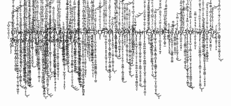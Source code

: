 Ǫ̷̜̗̱̰̙̑͗͂̓͆̈́͛͐͌̓̊̉̓̃̐̀̊̃̅͊͌̆͆̆̚̕̚̚ͅn̶̡̢̨̢̬̪̭̫̙̘͓̝̲͕̱̭̬͎̻̩͉̜̟͈̥͈͚̗̠̬̘͓͚̘̩̣͈͉͚̭̩͖͈̰̎̌̂̿̔͒̀̏̽̀̔͌̉̃͘͝͠ͅͅȩ̷̡̧̡̫͓̹̙̟͖͈̬̭͇͙̮͔̜͍̜̻̟̼̤́̽̆̿̒̔̔ͅ ̸̡̼͙̞̙̪̗̗̹͈͕͇͙̪͎̰̝̬̥̺̯̠̤̞̞͖͍̻͚̫̘̪̟̼̳͂͑̓̏̑̋́̂̏̋̍͒̀̾̉͛̋̓̉̒͆͒̅̇͆͒̀́͜͝ͅp̶̧̡̡̧̧̛̰͔̤̙̼̝̝͍͕̥̤͎̙̙͉̣̻̖̠̘̞̩̪̜͔͇̜̯̰͓̲̘̜̩̪̲̜̝̜̖̒̑̆͌̎̈́̈́͊͗̓̅́̎́̇̉͐̌̈́̾͆̔͊̋͂̿͊̀́͊́͌̅̚͜͝ͅe̸̡̡̢̡̦͈͎̤̭̖̹͕̞̦̦̬̩̺̹̱̠̬̭̯̙̖̤͙̹̥͉̗̝̫͇̥͆̋͌͋̄̆̉́̆̿̀̈̑̆̄͗̅̓̽͐̔͂̂́̌͆͆̓̏̍̇̑̅͆̚͘͝͝ͅͅr̶̨̢̛̗͕̮̜̦̝͕̲̻̘̩̗͉̠̬̬̘͈͍̺̞̝̅̊͊͆̀̉͑͌͂͐̈́̾̂̋̿̄̊͋̆̑͑͋͘͜ş̴̛̛̤͍̮͕͕̲̊͂͗̈́͛͐͆͋͛̉̑͊̍̔̆̈̇̈̓̐͆̈́̓̕͜͠͠͝͝ǫ̴̡̨̡̛̼͓͈̯̫̼͉͍̹͈͈̬̦̯͎̳̖͈̳̤͚͚̱̳̣̭̩̜̬͇͔͕͑̈̒̔̍̀̃ͅn̶̢̡̧͉̭̭̦͓͈̞̰̫̜̲̹̯̹͕̮͈͍̙̗̼̣͓̣͙̹͖͕̩̰̰̪̼̪̺̗͕̪͋̅͗͛̓͌͌̿́̇̌͒͂̎̐͗͋̾͑̉̕͘͜͝ͅͅ ̷̡̨̦̠͔͖̻̠͉̗̝̗̟̯̝̻͔̖̣̞̖̪͓̗̯͚͎̦̥̒̐̿͜͜͜͠͝ͅͅţ̸̡̢̢̛̛̥̘̳̱͉̘̬̯͇̖̭̺̻̦̪͚̣̺̬̫͇̥̭͎̳̞̹͉̪̞̻̪̮͚͉̗̣̲͙̗̞́͛̾͆̉̒͑̉͂̋͛͆̓̓͆͋̈͂͆̔͋̇̿̾̒̿̿̒̅̒͛͆͊͗̎̆͛́͛̈́̿̕̕̕̕͜͜͝ͅo̴͓̭͚̮̫̊̅̓̐̊͒͌͛̌̇̀͊͊̏͌͊̔͒̚̕͜͠͝͝ ̵̛̛̘̮̝̫̿̆̍̈́͒̏̆̆̉̑̑̂̈́̅̂̚̕ŗ̷̧̢̡̬̲̫̫͓̦͔̦͉̳̰̲̳͉̥̰̬͍̺͚͚̠͉͉͚̲̙͚̙̓͂̔̂̀̚ư̸̢̧͉͇̯̖͙̠̲̜͎̘̟̣̪̯̯̳͓̩̞̮͖͚̝͖̱̘̼̥̰̖͓̦̈́̅͐͂̑̐̾̂̈̑͒́͛̌̎̀̒̇̅̅̇̒̊͒̐̅́̔̄̈͒̕̚͘͠͝͝͝ͅl̴̡̢̮̦̖͇͒ę̷̥͕̖͉͚̘̼̯͚͚͍͇͇̲̲̮̘̩̅͌͋̊̀͜͜ ̷̤̳̭͕̞̻̖͎͖͇͍͓̗̘̗́ͅt̴̢̛̮͇̦͓̠̪̱͇̠̘͓̮̙̬̭̺͖̦͉͙͖̜̤̟̼͎͙̄̋͐̑̎̀̾̋̾̉̐̆̔̌̀͂̿̓̾̿̀̑̆̒̊͐͂͒̌̅̈́̌̓̇͑́̃͒͌̓̾̔̿̐̋̕̕͜͝͝h̶̢̪̯̫̔̋̅̔̾͝ȅ̸̡̧̡̢̡̡̡̛̖̤͔̼̘̪̭͍̭̦̠̜̻̬̘̱͉̟͙̫͈̐͒́͂́̌̃̽̐̐͋̀̆͑͂̿̏̒̌͒͊̎̅͊͋̃͂̽͗̏̇̈́̀̐̓͒̓̿̊͐̎̋̋̚̚͜͝͝͝m̶̙̜̘͙̦͕̼̜̰̜̠̤͎̳͉̱͓̖͓̳͙͍̘̦̘̯̫̗̣̫͚̥̜̼̰͔̬̹̍͂̌̀̋͒̋̇̈̔̑͑̄́͋̈͗̇̑̀̽̐̅͗́̉͒̀̄̾̒͆̎͌͘͜͜͠ͅͅ ̵̡̧̡̡͖̳̪̖̬̖͈͙̥̞̬̼̺̜̞̩͙̻̦̭̜̥̥͉̼̞̻͈̘̲͍̘̳̩̮̖̟̖͇̻̱̯̭̓̄͑̏̊̅̋̉͆͛͌̽̂͆̄̓̈́̉̐̌̆͒̄͐̽̀̋͂͊́̽̊̅̎̄̎͋̉̀͒͋͗̚͝͠͝͝͝͝ã̸̧̧̧̛̯̟͍͖̳͈̖͓͇̣̥͔͕̠̹̥̫̯̬̙̖͈̦͖͉̭̟̟͌̏̊̏́̃̿̈́̾̔̈́́̌̇́͒̏̋͐̓͛͗͊̏͐͛͌͛͊̒̑̑̅̚̚̕̕͝ͅl̴̢͖̯̗̭͕͍͍̪̺̹̠͍̥̥̤̆̍̄̊͒̔̓͛́́̆͋̅̿̃̄͐̄͛͒̋͆̅̂̀̍͆͗̃̏̍̃̊̋͛̎́̉͂̕̕͠͠͝͝͝ͅļ̶͖͕͖͕̟͚̻̙̭̬̩̞̘͔̗̮̮̹̽͗̈́̾̂̃̿̎̐̒̄̏̽̚̕̕ͅ.̷̧̛̼͚̙̣̭͔̩͚̟̖̰̬̼͖̲̻̪̗̮̪̤̈͛̓͗̅̈́̍́̽̅̑͗̄͂͂͒̈́̿̽́̇̎̈́̔̈͐͆̾͐́͛̀̏̂͆͆̔͂̌͋͘͝͝͠ ̴̡̡̡̱͕̳̣͍̰̮̣̱̮̻̻̥̲̩̲͈̤̹̝͉̪̦͍̗̺̦͕̖̩͐̈́̒̂͗̇͆̂̑͒̑̃̏͊̓͌̉̍̄́̇̆̚̕͝ͅD̷̢̨̨̧̤̫̲̣̘̲̥̯̱̭̯̙͙̱̯͍̣̮̱̰̩͇͖̳͇̮͚̲̪͙͎̹̜̪͍̎͋̀̽̀̎̆̆͑̒̈́̓̕͠͠͝Ơ̵̛͙̗̙̠̈́̓̆͑͛̏͑͋͑̍̎̓̿̂̀͂͗́̀̑̿͊̄̾̀̑̓͑̃̌̑͊͐̐̇̕̚͘̕͘͠͝͠͝ ̴̟̞̌̓͐͗̉̔̂͒̑̋̃̄́̐͗͑̋̑̐̂̎̊̚̕̚͝͠͠͝͝ņ̷͍̼̫̠̯̲̗̥̝̝̙͙͈̱͎̝̭͖͙̩̱̗̦̹̱͓͎̿̑̇͑̃̈́͗͑͌͒̓͂̉͛̾͒̋̍͊̎̑̊̅̍̚̚̕͘̕͜͜͠͠ǫ̷̨̧̛̼̲̺̖̲͙͕͉̻̥̝̻͇͈̺̦̟͕̳͙͖͇̣͚̭̹͎̟̺͓̣̗͊̈́̌͗͂͛͒̓̐̈́̈́̀̏̄͂̾̈́̌̈̈́̆̔̅͛͑̅̒̔̊́̀̃͐̄̈́̀̑̍̒̐́̕̚̚͘͠͝t̴̢̧̨̢̟͙̬͖̞̤̠̣̠̤͕̺͍̖͙̦͇͈͕̱͔͙͙́̓̉͆̆̑̇̃͜͝ͅ ̵̢̻̳̗͔̞̝͙̻̺͕̝̇͑̀́̔̃̈͛̂̐̄̓̃̈́̔̈́̌͊͛͌̽̑̋͒́̎̎̓̋̚͘̕ͅr̵̢̧̛̛̺̙̩̥̳̞͓͚̠̗̺̦̯͚̈́͒̄̒̏͂̉́̈́̿̆̾̈͆̂̈͛̂̂̈́̂́̐̚͜͜ę̷͓͕̙̺̰͙͉̣͇͚̥͓̙͙̼͌̒̉͌̌͑̔͗̀̀̓̇͐͊̾͑̒͘̕͝͝ͅs̸̡̢̨̧̛̯̼̝̗͉͈̞̭͕̦̦̘͎̞̟̰̹̜̯̼̱̻͕̣̗̳͉͍͚̱͇̥̍͌́̑̈̔̔̒͒́͒̒̉̌͗̓̅̓̒̽̑̀̽͒̊̔̅͛̿̂͋͘̚͘͘͜͝͝͠͝i̵̛̛̛͖̞̟̮͕̯̯͙͛̏͗̏̾͑̎͊̋̓̀̂̌͌͛͐͠ş̶̨̡̡̡̛͕̣͙͇̗̗͖̟̩̰͙̩͎̟̘̃̉̍̈́̒͗̋̆̾̃͂͑̀͌̔̉̕̚͜͜͜͝͝ẗ̷̢̧̧͚̖̙̲̙͍̝̤͎͇̻̠̭̪͔̮̪̜̲̣̘̼̯͖̘͚̙̬̀̐̑̍̑̇̀̇̓͂̎̈̊͑̕̚͜ͅ ̸̧̧̨̢̝̺͓͈̞͍͙̠̺͕̭̙̝̺͔͈̓̄̂̂͠ͅͅt̸̢̧̧̧̛̛̛͖̭͇̻̼̭̰̟͙͓͉̀̆͛̌͛̃̉͐̇̽́͒͆́͛̑̐͐̑̈́̿̏͊̀̃̈͒̄̆̒̔͛̌̾̉̕̚̕̕͠͠ͅh̶̢̡̢̢̢̤͎̪̲̘̗̠̘̫̘̠̯͎̜͎̩̯̗̼̱̮̲̠̰͙̖̱̱͖̼̝̘͚̻̼̲͙̤̯̀̀̇͂́͊͛̀̇͝͝͝ͅę̶̡̧̨̣̤̻̲̻̘̪͙̞̦̻̭̰̮̠̰͈̬͕͕̼͚̲̜̮̗̼͎͈̥͈͈͍̠̮̺̀͜m̵̨̨̡̨̨̛̟̰̼̱̪̣̻̼̗͇̭̗͍̰͔̼̻̪̻̰̮̱͓̬͉̺̟͍̩̤̥̥͇͈͎̫̥͓̟̫̪̓̄͐͛̃͋̍͊̍͊̅̊͂̑͑̓̐̀̑̑̈́̍̈́̈́̀̏̈́͊̈̇̈̀͌͋͘͘͘̕͠ͅͅ,̵͙̦͚̙̗͉̥̿̏̈́́͑̈̊̃̇͂̉̐̋̓̽̓͗͗̋̒͗͂̂͆̉͑̈́́̇̍̽͌̔̓͝͠ ̴̢̧̛̹͖̞̣̻̳͕͚̫͍̭̱̤̣̹̹͔̘͍̹̀́̋̀̉̅̈̆͋̑̃̃̆̅̀̄̋̃̐̓́̓́͝c̸̛̝̥̼̺̤̣͙̜̝̻̮͎̫͕͎̬̦̣̤͍̝̬͓̥̪̜̙̥̣̜̹̺̈́̈͗̈́̈́̔̿͆́̎̃̅́̈́͗̏̇̑̈́̅̾͂̒̽̎̂͌͊̈̀͊̿͘͘̕͜͝͠͝͝͝͝͝ͅơ̶̡̧͖̱̘͖̠̩͎̬̭͓͇͙̱͇͉̰̺͙̝̥̱̼̻͇̭͎͚͓͎͔̜̟̦̫͎͓̫̰͔̯͙͔̰̎̌́̓̄̐̀́̊̐̽̿̑̕̚͜͜͝ͅͅm̸̢̨̛̛͔̦̪̱͕̝̬͉̙̟̰̘̙̎̑͒̒̋͂̈́͑̈́̐͂͂̇̿͛̎̌͒̃̄̓̌̒͂͆͐̍̈́͘̚̕͠e̶̜͇̙̻̗̖̳̟̼͒̌̃̈́̄̽͐͊̊̏̈́̔̇̑̚̚ ̶̛̞̭̜̃̏̈́̃̐̋͑́̇͒́́̐͛͊͌̔̀́́́́͋͆̆͑̾̿͘̕͘͜͠͝ͅt̷͚̭̪͔̞̯͓̞̗͎͉͈̩̬̉̈́̆͐͜ȍ̵̡̨͕̝̪̺͔̯̤̹̜̤͕͚͖͈͕̼͈̰͚̔͆͘͝ ̸̡͖̳̯̲̹͍̳̹͔̱̝͍͖͔̀̓͌͋̃̑̚ư̴̢̡̭̳̹͍̼̙̦͓̙̼͎̰̬̗͉͔̺̔̾́̀̽̉̇̿͑̀͘͘͜͝s̸̢̨͖̰̩͍͕̗̰͙̟͐̆̃̓͑̉͌̋̊̑͋̑͛̅̄́͂̇͌̐̀̽̾̽̀̇̉̕͠͠ͅ.̵̜̀̈́͑͐̈́̇̒̒̉̀̏̋͠͠ ̵̡̧̡̛̛̩̩͉̝̻͇̫̣̖̳̻̰͖̣̩̱̠̗̳͓͔̥̼̀́̋̇̃̌̄̋̽̄͋͆̈̔̐͊͋̍̀͌̊̔̌̏̈́͗̀͆͗̈̾̌͋̓̕͘̕͜͝͝͠ͅc̴̢̧̢̨̧̛̬̰̘̖͈͎̺͖̞̫̭̮̻̩̳̥̙̹̫̹͉̰̝̞̫̟̯̲̭̘͙͖͇̞͐̓̈́͗̿̊̽̉̀͗́͌̿̀͆́́͛̔͗̒͗͆̉͂̏͛̾͗̀̿͌͘̕͜͜͝͝͝ơ̷̡̧̨̡̧̛͉̺̦͎͔̬̻̜̖̖̰̖̯̬̘̹̬͔̞̰̙̘̬͈͉̬̼̳̲̰͕͉͇̼͈̾̋́̇̔̉̓̿̄̏̃̑̌́̏̈́́̓̈͆̌͗͒͑͆̕̚͘͜͠ͅm̶̧̫̖̱̩͎̰̙̤̬͕̒̍́̽́̽͒̒̋̿̋̄̚ͅȩ̸̧̧̡̢̩͎̦̫̤̭͚̫̻͙̻̯̜̦͎̘̖̣̭̻̫̣͕͓̗̣̖̭̜̩̝̞̫̯͇͔͌́̂̊̊͐̀͂̈̏͛͑̈́͊́͛̎͊̇̋̐̈̎̆̏́̑͆̃͋̉̈́̓̍̆̀̈̑̆̾̈́̕͘͜͝͠͝͝͝ͅͅ ̷̨̧͇͎͓͖̣̱̫̺̘͙̯̟̹͗̅̇͊̂́́͋͛̇̐̊͑̋̅͗̉̐̂̀̎̇͂͜͜͠ṱ̸̡̧̻̬̦̹̤̳̬̬̫͎̗̰͙̥̲̯̼͚͕̟͓̞̭̱̲̝̰̫̻̹͔̤͓̹͍̝̘̥̀̾̏̉̂̈́̋̕̕̚ơ̵̢̪̞͇͕̱̹̞͓̣͍̹̟͈͇͙̰̟̲̠̯̊́̐͗͌̓͑̾̌̍̆̎̈́͒͒̃͘̕͠ ̴̨̣̩̙̪͈̟̱̰̰̤͔͊̒̂̽͛̓͋̓̎̔̿̔͑͂͊͋̓̀̏͆̚ͅư̷̼̰͌͒̽͑͑̈́̓͊̓̄̓̑͌͜͠͝s̷̢̫̰͎̭͍̟̩̣͎̗͙̊̍̈́.̷̭̻͇̘͖̯̥̬͖͉̤̯̼͇̩̥̮̹̤̑̈́̈́̅͛̀̉̈́͊͑̓̈͆͑͌̽́͒̂̅̚͜͝͝ͅ ̷̛͓̰͔̖̜͉͎̗̀̈́͐̅̉̆̏͒͆̔̕͠c̷̢̤̳͊͑̎̉̾̍̏͐͊̅̊̈̀̀̐͐̏̅̕͘͝͝͝o̵̧͉̼̞͓͚̟̯̻͔̟̻̗̰̤̮͉̻̼͚̳̿͜m̵̡̧̢͉͔̬̯̣͙̙̹͓̠̘̱͕͔͉̤͈͖̮̗͕̝̲̻͈̱͇̩̩̮̒̾̿̐͗͛̏̐̎̐̈́͂́̎͋͋̂̈́̂̀̊̈́̅͜͜͝e̴̡̢̨̛̺͔̪̯̗͔̻͔̘̱͉̬̱̥̹̼̻̤̰͉̻͔̲̣͋̒̄̔̅́̈́̊̎͗͗̀̍̽̾͒̈͒̅̾̃͌̽̓͒̂̓̑̂͘͝͠͝ ̴̡̧̺͔̬͈̜̰̤͇̤̱͉̦̯̻̲̫͚͙̹̝͔̱͖̺̜̲̬͎͚̱̹̉̿̉͛̒͜͜t̶̢̨̡̡̢̢̻̞͈͔͎̠̬̭̙͉͔̳͍̜͇͇̖̹̜̫̰̲̘̰̻̳̗́́̈́̌̔̇̇͛̈́̉̓̆̏̄́̋̀̈́́̈̈̄̓̌͂̿̄͂̈́̈́̓͐̄̍̊̔̒̃̕͝͝͝o̴̘͓̘̫͒̾͐͐͗̾̎̾̿̊͘͝ ̷̢̧̛̪̞͈̳̬̞̥̱̃͗͑͗͌͑̄̄̽͂̓͐̐͗̅̉́̽̔͛̈́̍̆̂̎̈́̊̈͌̐͘͠ǘ̵̢̖͙͎̖̲͙̳̰͎̫͙̰͉̲̞̺͍̔̅̒͒̂̿̈͑̀̓̓̓̀̍̎̐̈́̎̃̇̅̊̔̆͂͒̚͠͝͠͝ͅs̶̗̦͚̞̟͓̍͗̑̄͗͊̍̆͂̏̓͒̇̍͐̎̀̅͆̔͒̀̾͗̈́̂̍̀̈́̄̓̅͠͝͝͠͝͝.̶̨̡̢̨̨̲͉̹̳̟̪͕͈̟̻͙̥̣̼͍͎̘̖̱̺̰̯͈̘̯͙̗̩͍̰̭͓͇͖̪̠̂̚͜ͅ ̴̨̛̺̤͈͙͎̺͍̬͕͚̰͓͍̻̞̗̟̦̪̊͊̓̌̂̊̀̂̌̋̓̆́͆̉̾̋͗́̈͗̄̚͘̚͝͠͠ͅͅc̶̩̱̗̥̳͈̼̬͓̄͛̿̔̽͛̕͠͝o̷̡̧̨̢̢̨͚̻̟̭̩̖̩̯̱̭̘̘̦̫̱̞̓͒̑̃͆͐͆̄̿̊̒͌͑̊͗̚͜ͅͅṃ̶̧̨̛̛̩͖̫̠͙͕͚̯̼̰̜̺̖͚͚̮̦͉̞͙̺̱̗̟͍̙͔͍̝̗̩͍̒̀̅̀̑͛͂̌̌̌͛̈́̑ͅͅḙ̵̙͍̲̀̐̋̇̒̐̇͂͌̆̾́̾̊̅̉̑̋̇͆̍̍̒͒̒̃̐͂̏̋̈́̎́͋̓̆̾͐̅͗̔̌͘̚̚͘̚͜͝͝ ̵̧̡̧̻̟̼͍̗̼̖̠̜̮̤͛̑̾͗͘ͅt̴̨̧̢̡̼͇̹͕͖̰͔̫̳̝̼̰̲̳̜̖̘̹̺̥̲̞̟͓̹̣̘͎̟̭̞̉̐ͅo̶̧̨͖͖̺̦̦͖̰̤͎̤̩͕͔͚̜̅̈́͛̍̉͛̂́̇̾̌̇͋͌͐̈́́̿̓́͊̾̍̿̂͘͠͝͝ ̷̛̛͙͆̈́̂͆̑̎̆̍͒̿̀̓̉̓̈́͒̄͐͋̃̒̏̑̉̊͌̍̔͋̈͗̅̉̇͑͊̑̽͐̚̕͘͝͝ú̷̢̨̡̡̡̧̢̹̮̰͎̘͙͍͓̳̳͈̹͎̼̞̠̠̹̱̠̫̦̞̠̩̪̑̌̀́̎̆̓̎͑͐̆̇̾̀̑̾̏͌̿͘͜͜͜͝s̸̢̢̡̤͖͉͇̭̱̬̣̰̗̫͎͈̮̣̣̳͚̳̿̓̍̔͜͜͠͝.̸̛͖͙͙̹͉̯̜̬̰̦̹̲̹̱͖̣̼̘̤̻̱̪̗͖̪̬͓̪͇̞̍̇̀̍͌̋̅̆̊͐̌͊͂̋̄̈́̆͌̆̃̊̓̾̈́̒͑̓́̔̀̆̍̉̌̀̿̓͋̉͊̐̅͌̀̕̕͠ͅ ̴̧̢̢̡̛̱̘̘͎̩̱̻͙̼̥̝͕̜͔̜͈̲̻̩̭̯̼̬͚̙͔̳͚̩̞̉̈́̀̈́͛͋̿̏͗̑͗̀̐͂̂̓̾̌̑̑͊͌͑͠͝
